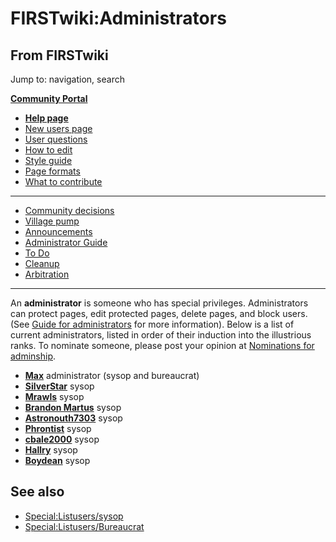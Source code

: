 # FIRSTwiki:Administrators

## From FIRSTwiki

Jump to: navigation, search

**[Community Portal](FIRSTwiki:Community_portal "FIRSTwiki:Community portal")**

- **[Help page](FIRSTwiki:Help "FIRSTwiki:Help")**
- [New users page](FIRSTwiki:New_users_page "FIRSTwiki:New users page")
- [User questions](FIRSTwiki:User_questions "FIRSTwiki:User questions")
- [How to edit](FIRSTwiki:How_does_one_edit_a_page "FIRSTwiki:How does one edit a page")
- [Style guide](FIRSTwiki:Style_guide "FIRSTwiki:Style guide")
- [Page formats](FIRSTwiki:Page_formats "FIRSTwiki:Page formats")
- [What to contribute](FIRSTwiki:What_to_contribute "FIRSTwiki:What to contribute")

--------------------------------------------------------------------------------

- [Community decisions](FIRSTwiki:Community_decisions "FIRSTwiki:Community decisions")
- [Village pump](FIRSTwiki:Village_pump "FIRSTwiki:Village pump")
- [Announcements](FIRSTwiki:Announcements "FIRSTwiki:Announcements")
- [Administrator Guide](FIRSTwiki:Guide_for_administrators "FIRSTwiki:Guide for administrators")
- [To Do](FIRSTwiki:To_Do "FIRSTwiki:To Do")
- [Cleanup](FIRSTwiki:Cleanup "FIRSTwiki:Cleanup")
- [Arbitration](FIRSTwiki:Arbitration "FIRSTwiki:Arbitration")

--------------------------------------------------------------------------------

An **administrator** is someone who has special privileges. Administrators can protect pages, edit protected pages, delete pages, and block users. (See [Guide for administrators](FIRSTwiki:Guide_for_administrators "FIRSTwiki:Guide for administrators") for more information). Below is a list of current administrators, listed in order of their induction into the illustrious ranks. To nominate someone, please post your opinion at [Nominations for adminship](FIRSTwiki:Nominations_for_adminship "FIRSTwiki:Nominations for adminship").

- **[Max](User:Max "User:Max")** administrator (sysop and bureaucrat)
- **[SilverStar](User:SilverStar "User:SilverStar")** sysop
- **[Mrawls](User:Mrawls "User:Mrawls")** sysop
- **[Brandon Martus](User:Brandon_Martus "User:Brandon Martus")** sysop
- **[Astronouth7303](User:Astronouth7303 "User:Astronouth7303")** sysop
- **[Phrontist](User:Phrontist "User:Phrontist")** sysop
- **[cbale2000](User:Cbale2000 "User:Cbale2000")** sysop
- **[Hallry](User:Hallry "User:Hallry")** sysop
- **[Boydean](User:Boydean "User:Boydean")** sysop

## See also

- [Special:Listusers/sysop](Special:Listusers/sysop "Special:Listusers/sysop")
- [Special:Listusers/Bureaucrat](Special:Listusers/Bureaucrat "Special:Listusers/Bureaucrat")
